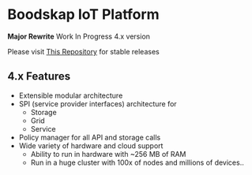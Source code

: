 # Boodskap IoT Platform
**Major Rewrite** Work In Progress 4.x version  

Please visit [This Repository](https://github.com/BoodskapPlatform/boodskap-platform) for stable releases

## 4.x Features

- Extensible modular architecture
- SPI (service provider interfaces) architecture for
    - Storage
    - Grid
    - Service
- Policy manager for all API and storage calls
- Wide variety of hardware and cloud support
    - Ability to run in hardware with ~256 MB of RAM
    - Run in a huge cluster with 100x of nodes and millions of devices..
